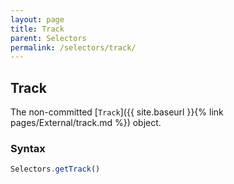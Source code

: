 ```yaml
---
layout: page
title: Track
parent: Selectors
permalink: /selectors/track/
---
```


## Track

The non-committed [`Track`]({{ site.baseurl }}{% link pages/External/track.md %}) object.

### Syntax

```js
Selectors.getTrack()
```

